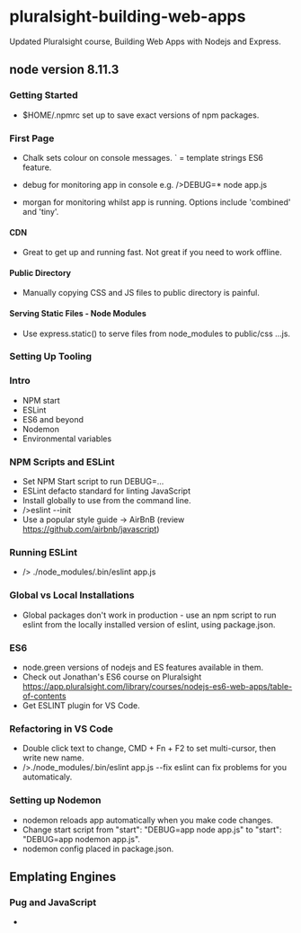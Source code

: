 # pluralsight-building-web-apps
Updated Pluralsight course, Building Web Apps with Nodejs and Express.

## node version 8.11.3

### Getting Started

- $HOME/.npmrc set up to save exact versions of npm packages.

### First Page

- Chalk sets colour on console messages.
` = template strings ES6 feature.

- debug for monitoring app in console e.g. />DEBUG=* node app.js

- morgan for monitoring whilst app is running. Options include 'combined' and 'tiny'.

#### CDN

- Great to get up and running fast. Not great if you need to work offline.

#### Public Directory

- Manually copying CSS and JS files to public directory is painful.

#### Serving Static Files - Node Modules

- Use express.static() to serve files from node_modules to public/css ...js.

### Setting Up Tooling

### Intro

- NPM start
- ESLint
- ES6 and beyond
- Nodemon
- Environmental variables

### NPM Scripts and ESLint

- Set NPM Start script to run DEBUG=...
- ESLint defacto standard for linting JavaScript
- Install globally to use from the command line.
- />eslint --init
- Use a popular style guide -> AirBnB (review https://github.com/airbnb/javascript)

### Running ESLint

- /> ./node_modules/.bin/eslint app.js

### Global vs Local Installations

- Global packages don't work in production - use an npm script to run eslint from the locally installed version of eslint, using package.json.

### ES6

- node.green versions of nodejs and ES features available in them.
- Check out Jonathan's ES6 course on Pluralsight https://app.pluralsight.com/library/courses/nodejs-es6-web-apps/table-of-contents
- Get ESLINT plugin for VS Code.

### Refactoring in VS Code

- Double click text to change, CMD + Fn + F2 to set multi-cursor, then write new name.
- />./node_modules/.bin/eslint app.js --fix eslint can fix problems for you automaticaly.

### Setting up Nodemon

- nodemon reloads app automatically when you make code changes.
- Change start script from "start": "DEBUG=app node app.js" to "start": "DEBUG=app nodemon app.js".
- nodemon config placed in package.json.

## Emplating Engines

### Pug and JavaScript

- 